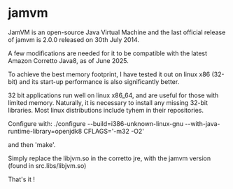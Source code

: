 # jamvm

JamVM is an open-source Java Virtual Machine and the last official release of jamvm is 2.0.0 released on 30th July 2014.

A few modifications are needed for it to be compatible with the latest
Amazon Corretto Java8, as of June 2025.

To achieve the best memory footprint, I have tested it out on linux x86 (32-bit) and its start-up performance is also significantly better.

32 bit applications run well on linux x86\_64, and are useful for those with
limited memory.
Naturally, it is necessary to install any missing 32-bit libraries. Most
linux distributions include tyhem in their repositories.

Configure with: ./configure --build=i386-unknown-linux-gnu --with-java-runtime-library=openjdk8 CFLAGS='-m32 -O2'

and then 'make'.

Simply replace the libjvm.so in the corretto jre, with the jamvm version
(found in src.libs/libjvm.so)

That's it !

